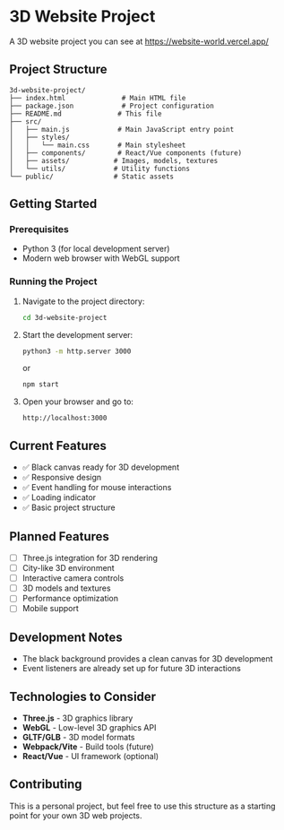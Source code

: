 # 3D Website Project

A 3D website project you can see at https://website-world.vercel.app/

## Project Structure

```
3d-website-project/
├── index.html              # Main HTML file
├── package.json            # Project configuration
├── README.md              # This file
├── src/
│   ├── main.js            # Main JavaScript entry point
│   ├── styles/
│   │   └── main.css       # Main stylesheet
│   ├── components/        # React/Vue components (future)
│   ├── assets/           # Images, models, textures
│   └── utils/            # Utility functions
└── public/               # Static assets
```

## Getting Started

### Prerequisites
- Python 3 (for local development server)
- Modern web browser with WebGL support

### Running the Project

1. Navigate to the project directory:
   ```bash
   cd 3d-website-project
   ```

2. Start the development server:
   ```bash
   python3 -m http.server 3000
   ```
   or
   ```bash
   npm start
   ```

3. Open your browser and go to:
   ```
   http://localhost:3000
   ```

## Current Features

- ✅ Black canvas ready for 3D development
- ✅ Responsive design
- ✅ Event handling for mouse interactions
- ✅ Loading indicator
- ✅ Basic project structure

## Planned Features

- [ ] Three.js integration for 3D rendering
- [ ] City-like 3D environment
- [ ] Interactive camera controls
- [ ] 3D models and textures
- [ ] Performance optimization
- [ ] Mobile support

## Development Notes

- The black background provides a clean canvas for 3D development
- Event listeners are already set up for future 3D interactions

## Technologies to Consider

- **Three.js** - 3D graphics library
- **WebGL** - Low-level 3D graphics API
- **GLTF/GLB** - 3D model formats
- **Webpack/Vite** - Build tools (future)
- **React/Vue** - UI framework (optional)

## Contributing

This is a personal project, but feel free to use this structure as a starting point for your own 3D web projects. 
